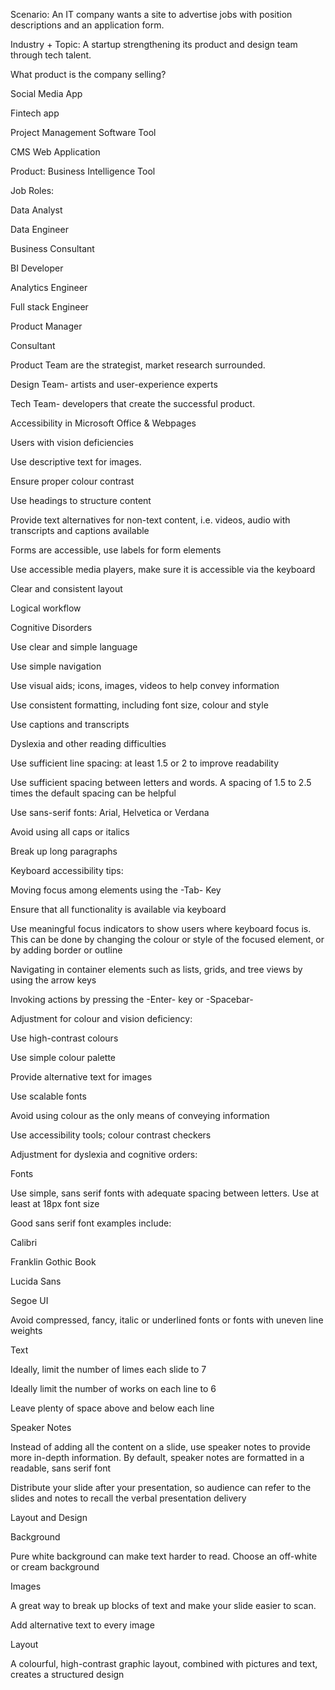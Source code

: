 Scenario: An IT company wants a site to advertise jobs with position descriptions and an application form. 

 

Industry + Topic: A startup strengthening its product and design team through tech talent.  

 

What product is the company selling? 

Social Media App 

Fintech app 

Project Management Software Tool 

CMS Web Application 

 

Product: Business Intelligence Tool 

 

Job Roles: 

Data Analyst 

Data Engineer 

Business Consultant 

BI Developer 

Analytics Engineer 

Full stack Engineer 

Product Manager 

Consultant 

 

Product Team are the strategist, market research surrounded. 

Design Team- artists and user-experience experts 

Tech Team- developers that create the successful product. 

 

 

Accessibility in Microsoft Office & Webpages 

Users with vision deficiencies 

Use descriptive text for images. 

Ensure proper colour contrast 

Use headings to structure content 

Provide text alternatives for non-text content, i.e. videos, audio with transcripts and captions available 

Forms are accessible, use labels for form elements 

Use accessible media players, make sure it is accessible via the keyboard 

Clear and consistent layout 

Logical workflow  

Cognitive Disorders 

Use clear and simple language 

Use simple navigation 

Use visual aids; icons, images, videos to help convey information 

Use consistent formatting, including font size, colour and style 

Use captions and transcripts 

Dyslexia and other reading difficulties 

Use sufficient line spacing: at least 1.5 or 2 to improve readability 

Use sufficient spacing between letters and words. A spacing of 1.5 to 2.5 times the default spacing can be helpful 

Use sans-serif fonts: Arial, Helvetica or Verdana 

Avoid using all caps or italics 

Break up long paragraphs 

 

Keyboard accessibility tips: 

Moving focus among elements using the -Tab- Key 

Ensure that all functionality is available via keyboard 

Use meaningful focus indicators to show users where keyboard focus is. This can be done by changing the colour or style of the focused element, or by adding border or outline 

Navigating in container elements such as lists, grids, and tree views by using the arrow keys 

Invoking actions by pressing the -Enter- key or -Spacebar- 

 

Adjustment for colour and vision deficiency: 

Use high-contrast colours 

Use simple colour palette 

Provide alternative text for images 

Use scalable fonts 

Avoid using colour as the only means of conveying information 

Use accessibility tools; colour contrast checkers 

 

Adjustment for dyslexia and cognitive orders: 

Fonts 

Use simple, sans serif fonts with adequate spacing between letters. Use at least at 18px font size 

Good sans serif font examples include: 

Calibri 

Franklin Gothic Book 

Lucida Sans 

Segoe UI 

Avoid compressed, fancy, italic or underlined fonts or fonts with uneven line weights 

Text 

Ideally, limit the number of limes each slide to 7 

Ideally limit the number of works on each line to 6 

Leave plenty of space above and below each line 

Speaker Notes 

Instead of adding all the content on a slide, use speaker notes to provide more in-depth information. By default, speaker notes are formatted in a readable, sans serif font 

Distribute your slide after your presentation, so audience can refer to the slides and notes to recall the verbal presentation delivery 

 

Layout and Design 

Background 

Pure white background can make text harder to read. Choose an off-white or cream background 

Images 

A great way to break up blocks of text and make your slide easier to scan. 

Add alternative text to every image 

Layout 

A colourful, high-contrast graphic layout, combined with pictures and text, creates a structured design 

 

 


 
